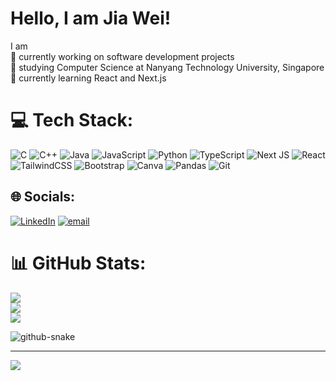 # Hello, I am Jia Wei!
I am<br>
💫 currently working on software development projects<br>
🎯 studying Computer Science at Nanyang Technology University, Singapore<br>
📝 currently learning React and Next.js

# 💻 Tech Stack:
![C](https://img.shields.io/badge/c-%2300599C.svg?style=for-the-badge&logo=c&logoColor=white) ![C++](https://img.shields.io/badge/c++-%2300599C.svg?style=for-the-badge&logo=c%2B%2B&logoColor=white) ![Java](https://img.shields.io/badge/java-%23ED8B00.svg?style=for-the-badge&logo=openjdk&logoColor=white) ![JavaScript](https://img.shields.io/badge/javascript-%23323330.svg?style=for-the-badge&logo=javascript&logoColor=%23F7DF1E) ![Python](https://img.shields.io/badge/python-3670A0?style=for-the-badge&logo=python&logoColor=ffdd54) ![TypeScript](https://img.shields.io/badge/typescript-%23007ACC.svg?style=for-the-badge&logo=typescript&logoColor=white) ![Next JS](https://img.shields.io/badge/Next-black?style=for-the-badge&logo=next.js&logoColor=white) ![React](https://img.shields.io/badge/react-%2320232a.svg?style=for-the-badge&logo=react&logoColor=%2361DAFB) ![TailwindCSS](https://img.shields.io/badge/tailwindcss-%2338B2AC.svg?style=for-the-badge&logo=tailwind-css&logoColor=white) ![Bootstrap](https://img.shields.io/badge/bootstrap-%238511FA.svg?style=for-the-badge&logo=bootstrap&logoColor=white) ![Canva](https://img.shields.io/badge/Canva-%2300C4CC.svg?style=for-the-badge&logo=Canva&logoColor=white) ![Pandas](https://img.shields.io/badge/pandas-%23150458.svg?style=for-the-badge&logo=pandas&logoColor=white) ![Git](https://img.shields.io/badge/git-%23F05033.svg?style=for-the-badge&logo=git&logoColor=white)

## 🌐 Socials:
[![LinkedIn](https://img.shields.io/badge/LinkedIn-%230077B5.svg?logo=linkedin&logoColor=white)](https://linkedin.com/in/liew-jia-wei) [![email](https://img.shields.io/badge/Email-D14836?logo=gmail&logoColor=white)](mailto:mjw.liew@gmail.com) 


# 📊 GitHub Stats:
![](https://github-readme-stats.vercel.app/api?username=maeganliew&theme=dark&hide_border=false&include_all_commits=false&count_private=false)<br/>
![](https://github-readme-streak-stats.herokuapp.com/?user=maeganliew&theme=dark&hide_border=false)<br/>
![](https://github-readme-stats.vercel.app/api/top-langs/?username=maeganliew&theme=dark&hide_border=false&include_all_commits=false&count_private=false&layout=compact)


<picture>
  <source media="(prefers-color-scheme: dark)" srcset="https://raw.githubusercontent.com/maeganliew/maeganliew/output/github-snake-dark.svg" />
  <source media="(prefers-color-scheme: light)" srcset="https://raw.githubusercontent.com/maeganliew/maeganliew/output/github-snake.svg" />
  <img alt="github-snake" src="https://raw.githubusercontent.com/maeganliew/maeganliew/github-snake.svg" />
</picture>

---
[![](https://visitcount.itsvg.in/api?id=maeganliew&icon=0&color=0)](https://visitcount.itsvg.in)

<!-- Proudly created with GPRM ( https://gprm.itsvg.in ) -->
